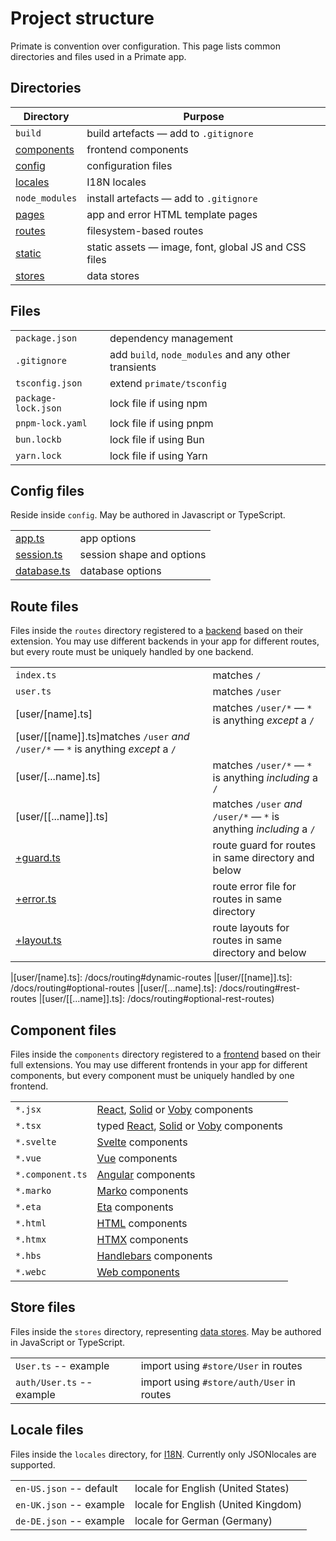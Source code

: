 # Project structure

Primate is convention over configuration. This page lists common directories
and files used in a Primate app.

## Directories

|Directory|Purpose|
|-|-|
|`build`|build artefacts — add to `.gitignore`|
|[components](/components)|frontend components|
|[config](/configuration)|configuration files|
|[locales](/i18n#locales)|I18N locales|
|`node_modules`|install artefacts — add to `.gitignore`|
|[pages](/pages)|app and error HTML template pages|
|[routes](/routes)|filesystem-based routes|
|[static](/static)|static assets — image, font, global JS and CSS files|
|[stores](/stores)|data stores|

## Files

| | |
|-|-|
|`package.json`|dependency management|
|`.gitignore`|add `build`, `node_modules` and any other transients|
|`tsconfig.json`|extend `primate/tsconfig`|
|`package-lock.json`|lock file if using npm|
|`pnpm-lock.yaml`|lock file if using pnpm|
|`bun.lockb`|lock file if using Bun|
|`yarn.lock`|lock file if using Yarn|

## Config files

Reside inside `config`. May be authored in Javascript or TypeScript.

| | |
|-|-|
|[app.ts](/configuration#app-ts)|app options|
|[session.ts](/configuration#session-ts)|session shape and options|
|[database.ts](/configuration#database-ts)|database options|

## Route files

Files inside the `routes` directory registered to a [backend](/docs/backend)
based on their extension. You may use different backends in your app for
different routes, but every route must be uniquely handled by one backend.

| | |
|-|-|
|`index.ts`|matches `/`|
|`user.ts`|matches `/user`|
|[user/\[name\].ts]|matches `/user/*` — `*` is anything *except* a `/`|
|[user/\[\[name\]\].ts]matches `/user` *and* `/user/*` — `*` is anything *except* a `/`|
|[user/\[...name\].ts]|matches `/user/*` — `*` is anything *including* a `/`|
|[user/\[\[...name\]\].ts]|matches `/user` *and* `/user/*` — `*` is anything *including* a `/`|
|[+guard.ts](/routing#guards)|route guard for routes in same directory and below|
|[+error.ts](/routing#error-files)|route error file for routes in same directory|
|[+layout.ts](/routes#layouts)|route layouts for routes in same directory and below|


|[user/\[name\].ts]: /docs/routing#dynamic-routes
|[user/\[\[name\]\].ts]: /docs/routing#optional-routes
|[user/\[...name\].ts]: /docs/routing#rest-routes
|[user/\[\[...name\]\].ts]: /docs/routing#optional-rest-routes)

## Component files

Files inside the `components` directory registered to a
[frontend](/docs/frontend) based on their full extensions. You may use
different frontends in your app for different components, but every component
must be uniquely handled by one frontend.

| | |
|-|-|
|`*.jsx`|[React](/frontend/react), [Solid](/frontend/solid) or [Voby](/frontend/voby) components|
|`*.tsx`|typed [React](/frontend/react), [Solid](/frontend/solid) or [Voby](/frontend/voby) components|
|`*.svelte`|[Svelte](/frontend/svelte) components|
|`*.vue`|[Vue](/frontend/vue) components|
|`*.component.ts`|[Angular](/frontend/angular) components|
|`*.marko`|[Marko](/frontend/marko) components|
|`*.eta`|[Eta](/frontend/eta) components|
|`*.html`|[HTML](/frontend/html) components|
|`*.htmx`|[HTMX](/frontend/htmx) components|
|`*.hbs`|[Handlebars](/frontend/handlebars) components|
|`*.webc`|[Web components](/frontend/web-components)|

## Store files

Files inside the `stores` directory, representing [data stores](/stores). May
be authored in JavaScript or TypeScript.

| | |
|-|-|
|`User.ts` -- example|import using `#store/User` in routes|
|`auth/User.ts` -- example|import using `#store/auth/User` in routes|

## Locale files

Files inside the `locales` directory, for [I18N](/docs/i18n). Currently only
JSONlocales are supported.

| | |
|-|-|
|`en-US.json` -- default|locale for English (United States)|
|`en-UK.json` -- example|locale for English (United Kingdom)|
|`de-DE.json` -- example|locale for German (Germany)|
